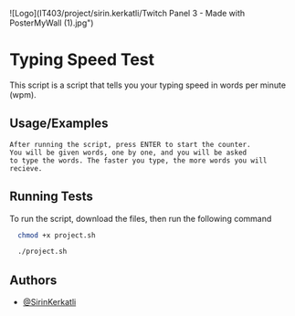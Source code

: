 
![Logo](IT403/project/sirin.kerkatli/Twitch Panel 3 - Made with PosterMyWall (1).jpg")


# Typing Speed Test

This script is a script that tells you your typing speed in words per minute (wpm).


## Usage/Examples

```
After running the script, press ENTER to start the counter. 
You will be given words, one by one, and you will be asked 
to type the words. The faster you type, the more words you will 
recieve.
```


## Running Tests

To run the script, download the files, then run the following command

```bash
  chmod +x project.sh

  ./project.sh
```


## Authors

- [@SirinKerkatli](https://www.github.com/SirinKerkatli)

